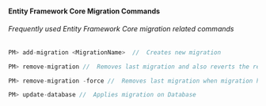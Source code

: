 #### Entity Framework Core Migration Commands
###### Frequently used Entity Framework Core migration related commands

```csharp
PM> add-migration <MigrationName>  //  Creates new migration

PM> remove-migration //  Removes last migration and also reverts the related cs files

PM> remove-migration -force //  Removes last migration when migration has update in db

PM> update-database //  Applies migration on Database
```



[//]: # (Tags: EFCore, Migration Commands, Entity Framework Core Migration Commands)
[//]: # (Type: Asp.net Core - EntityFrameworkCore)
[//]: # (Rating: 3)
[//]: # (Languages:C#,powershell)
[//]: # (ReadyState:Publish)
